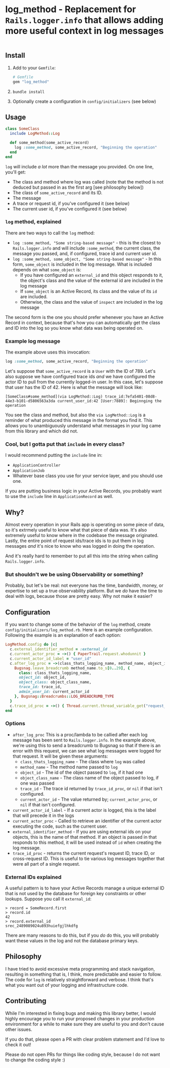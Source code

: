 # log\_method - Replacement for `Rails.logger.info` that allows adding more useful context in log messages

[![<sustainable-rails>](https://circleci.com/gh/sustainable-rails/log_method.svg?style=shield)](https://app.circleci.com/pipelines/github/sustainable-rails/log_method)

## Install

1. Add to your `Gemfile`:

   ```ruby
   # Gemfile
   gem "log_method"
   ```
2. `bundle install`
3. Optionally create a configuration in `config/initializers` (see below)

## Usage

```ruby
class SomeClass
  include LogMethod::Log

  def some_method(some_active_record)
    log :some_method, some_active_record, "Beginning the operation"
  end
end
```

`log` will include *a lot* more than the message you provided.  On one line, you'll get:

* The class and method where log was called (note that the method is not deduced but passed in as the first arg [see philosophy below])
* The class of `some_active_record` and its ID.
* The message
* A trace or request id, if you've configured it (see below)
* The current user id, if you've configured it (see below)

### `log` method, explained

There are two ways to call the `log` method:

* `log :some_method, "Some string-based message"` - this is the closest to `Rails.logger.info` and will include `:some_method`, the current class, the message you passed, and, if configured, trace id and current user id.
* `log :some_method, some_object, "Some string-based message"` - In this form, `some_object` is included in the log message.  What is included
depends on what `some_object` is:
  - If you have configured an `external_id` and this object responds to it, the object's class and the value of the external id are included in the log message
  - If `some_object` is an Active Record, its class and the value of its `id` are included.
  - Otherwise, the class and the value of `inspect` are included in the log message

The second form is the one you should prefer whenever you have an Active Record in context, because that's how you can automatically get the class
and ID into the log so you know what data was being operated on.

### Example log message

The example above uses this invocation:

```ruby
log :some_method, some_active_record, "Beginning the operation"
```

Let's suppose that `some_active_record` is a `User` with the ID of 789.  Let's also suppose we have configured trace ids *and* we have configured the actor ID to pull
from the currently logged-in user.  In this case, let's suppose that user has the ID of 42.  Here is what the message will look like:

```
[SomeClass#some_method](via LogMethod::Log) trace_id:7efa5401-08d8-44e3-b101-d5806563a3da current_user_id:42 [User:7889]: Beginnging the operation
```

You see the class and method, but also the `via LogMethod::Log` is a reminder of what produced this message in the format you find it.  This allows
you to unambiguously understand what messages in your log came from this library and which did not.

### Cool, but I gotta put that `include` in every class?

I would recommend putting the `include` line in:

* `ApplicationController`
* `ApplicationJob`
* Whatever base class you use for your service layer, and you should use one.

If you are putting business logic in your Active Records, you probably want to use the `include` line in `ApplicationRecord` as well.

## Why?

Almost every operation in your Rails app is operating on some piece of data, so it's extrmely useful to know what that piece of data was.  It's
also extremely useful to know where in the codebase the message originated.  Lastly, the entire point of request ids/trace ids is to put them in
log messages *and* it's nice to know who was logged in doing the operation.

And it's really hard to remember to put all this into the string when calling `Rails.logger.info`.

### But shouldn't we be using Observability or something?

Probably, but let's be real: not everyone has the time, bandwidth, money, or expertise to set up a true observability platform.  But we *do* have
the time to deal with logs, because those are pretty easy.  Why not make it easier?

## Configuration

If you want to change some of the behavior of the `log` method, create `config/initializers/log_method.rb`.  Here is an example configuration.
Following the example is an explanation of each option:

```ruby
LogMethod.config do |c|
  c.external_identifier_method = :external_id
  c.current_actor_proc = ->() { PaperTrail.request.whodunnit }
  c.current_actor_id_label = "user_id"
  c.after_log_proc = ->(class_thats_logging_name, method_name, object_id, object_class_name, trace_id, current_actor_id) {
    Bugsnag.leave_breadcrumb method_name.to_s[0..29], {
      class: class_thats_logging_name,
      object_id: object_id,
      object_class: object_class_name,
      trace_id: trace_id,
      admin_user_id: current_actor_id
    }, Bugsnag::Breadcrumbs::LOG_BREADCRUMB_TYPE
  }
  c.trace_id_proc = ->() { Thread.current.thread_variable_get("request_id") }
end
```

### Options

* `after_log_proc` This is a proc/lambda to be callied after each log message has been sent to `Rails.logger.info`.  In the example above, we're using this to send a breadcrumb to Bugsnag so that if there is an error with this request, we can see what log messages were logged for that request.  It will be given these arguments:
   - `class_thats_logging_name` - The class where `log` was called
   - `method_name` - The method name passed to `log`
   - `object_id` - The id of the object passed to `log`, if it had one
   - `object_class_name` - The class name of the object passed to log, if one was passed
   - `trace_id` - The trace id returned by `trace_id_proc`, or `nil` if that isn't configured.
   - `current_actor_id` - The value returned by; `current_actor_proc`, or `nil` if that isn't configured.
* `current_actor_id_label` - If a current actor is logged, this is the label that will precede it in the logs
* `current_actor_proc` - Called to retrieve an identifier of the current actor executing the code, such as the current user.
* `external_identifier_method` - If you are using external ids on your objects, this is the name of that method. If an object is passed in that responds to this method, it will be used instead of `id` when creating the log message.
* `trace_id_proc` - returns the current request's request ID, trace ID, or cross-request ID.  This is useful to tie various log messages together that were all part of a single request.

### External IDs explained

A useful pattern is to have your Active Records manage a unique external ID that is not used by the database for foreign key constraints or other
lookups.  Suppose you call it `external_id`:

```
> record = SomeRecord.first
> record.id
42
> record.external_id
srec_2489089024u893huiefgjlhkdfg
```

There are many reasons to do this, but if you *do* do this, you will probably want these values in the log and not the database primary keys.

## Philosophy

I have tried to avoid excessive meta programming and stack navigation, resulting in something that is, I think, more predictable and easier to
follow.  The code for `log` is relatively straightforward and verbose.  I think that's what you want out of your logging and infrastructure code.

## Contributing

While I'm interested in fixing bugs and making this library better, I would highly encourage you to run your proposed changes in your production
environment for a while to make sure they are useful to you and don't cause other issues.

If you do that, please open a PR with clear problem statement and I'd love to check it out!

Please do not open PRs for things like coding style, because I do not want to change the coding style :)
